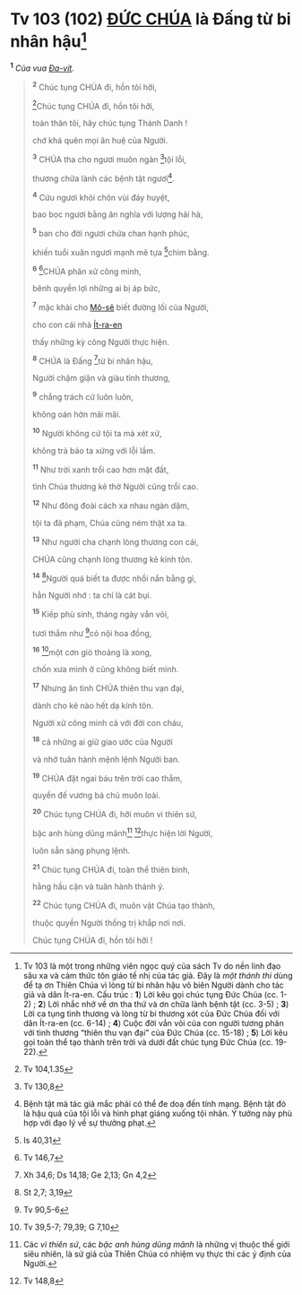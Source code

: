 # Tv 103 (102) [ĐỨC CHÚA]() là Đấng từ bi nhân hậu[^1-86709810-e477-4ebc-8612-74ab84269c3b]

<sup><b>1</b></sup> _Của vua [Đa-vít]()._

> <sup><b>2</b></sup> Chúc tụng CHÚA đi, hồn tôi hỡi,
>
> [^1@-86709810-e477-4ebc-8612-74ab84269c3b]Chúc tụng CHÚA đi, hồn tôi hỡi,
>
> toàn thân tôi, hãy chúc tụng Thánh Danh !
>
> chớ khá quên mọi ân huệ của Người.
>
> <sup><b>3</b></sup> CHÚA tha cho ngươi muôn ngàn [^2@-86709810-e477-4ebc-8612-74ab84269c3b]tội lỗi,
>
> thương chữa lành các bệnh tật ngươi[^2-86709810-e477-4ebc-8612-74ab84269c3b].
>
> <sup><b>4</b></sup> Cứu ngươi khỏi chôn vùi đáy huyệt,
>
> bao bọc ngươi bằng ân nghĩa với lượng hải hà,
>
> <sup><b>5</b></sup> ban cho đời ngươi chứa chan hạnh phúc,
>
> khiến tuổi xuân ngươi mạnh mẽ tựa [^3@-86709810-e477-4ebc-8612-74ab84269c3b]chim bằng.
>
> <sup><b>6</b></sup> [^4@-86709810-e477-4ebc-8612-74ab84269c3b]CHÚA phân xử công minh,
>
> bênh quyền lợi những ai bị áp bức,
>
> <sup><b>7</b></sup> mặc khải cho [Mô-sê]() biết đường lối của Người,
>
> cho con cái nhà [Ít-ra-en]()
>
> thấy những kỳ công Người thực hiện.
>
> <sup><b>8</b></sup> CHÚA là Đấng [^5@-86709810-e477-4ebc-8612-74ab84269c3b]từ bi nhân hậu,
>
> Người chậm giận và giàu tình thương,
>
> <sup><b>9</b></sup> chẳng trách cứ luôn luôn,
>
> không oán hờn mãi mãi.
>
> <sup><b>10</b></sup> Người không cứ tội ta mà xét xử,
>
> không trả báo ta xứng với lỗi lầm.
>
> <sup><b>11</b></sup> Như trời xanh trổi cao hơn mặt đất,
>
> tình Chúa thương kẻ thờ Người cũng trổi cao.
>
> <sup><b>12</b></sup> Như đông đoài cách xa nhau ngàn dặm,
>
> tội ta đã phạm, Chúa cũng ném thật xa ta.
>
> <sup><b>13</b></sup> Như người cha chạnh lòng thương con cái,
>
> CHÚA cũng chạnh lòng thương kẻ kính tôn.
>
> <sup><b>14</b></sup> [^6@-86709810-e477-4ebc-8612-74ab84269c3b]Người quá biết ta được nhồi nắn bằng gì,
>
> hẳn Người nhớ : ta chỉ là cát bụi.
>
> <sup><b>15</b></sup> Kiếp phù sinh, tháng ngày vắn vỏi,
>
> tươi thắm như [^7@-86709810-e477-4ebc-8612-74ab84269c3b]cỏ nội hoa đồng,
>
> <sup><b>16</b></sup> [^8@-86709810-e477-4ebc-8612-74ab84269c3b]một cơn gió thoảng là xong,
>
> chốn xưa mình ở cũng không biết mình.
>
> <sup><b>17</b></sup> Nhưng ân tình CHÚA thiên thu vạn đại,
>
> dành cho kẻ nào hết dạ kính tôn.
>
> Người xử công minh cả với đời con cháu,
>
> <sup><b>18</b></sup> cả những ai giữ giao ước của Người
>
> và nhớ tuân hành mệnh lệnh Người ban.
>
> <sup><b>19</b></sup> CHÚA đặt ngai báu trên trời cao thẳm,
>
> quyền đế vương bá chủ muôn loài.
>
> <sup><b>20</b></sup> Chúc tụng CHÚA đi, hỡi muôn vì thiên sứ,
>
> bậc anh hùng dũng mãnh[^3-86709810-e477-4ebc-8612-74ab84269c3b] [^9@-86709810-e477-4ebc-8612-74ab84269c3b]thực hiện lời Người,
>
> luôn sẵn sàng phụng lệnh.
>
> <sup><b>21</b></sup> Chúc tụng CHÚA đi, toàn thể thiên binh,
>
> hằng hầu cận và tuân hành thánh ý.
>
> <sup><b>22</b></sup> Chúc tụng CHÚA đi, muôn vật Chúa tạo thành,
>
> thuộc quyền Người thống trị khắp nơi nơi.
>
> Chúc tụng CHÚA đi, hồn tôi hỡi !

[^1-86709810-e477-4ebc-8612-74ab84269c3b]: Tv 103 là một trong những viên ngọc quý của sách Tv do nền linh đạo sâu xa và cảm thức tôn giáo tế nhị của tác giả. Đây là _một thánh thi_ dùng để tạ ơn Thiên Chúa vì lòng từ bi nhân hậu vô biên Người dành cho tác giả và dân Ít-ra-en. Cấu trúc : **1**) Lời kêu gọi chúc tụng Đức Chúa (cc. 1-2) ; **2**) Lời nhắc nhở về ơn tha thứ và ơn chữa lành bệnh tật (cc. 3-5) ; **3**) Lời ca tụng tình thương và lòng từ bi thương xót của Đức Chúa đối với dân Ít-ra-en (cc. 6-14) ; **4**) Cuộc đời vắn vỏi của con người tương phản với tình thương “thiên thu vạn đại” của Đức Chúa (cc. 15-18) ; **5**) Lời kêu gọi toàn thể tạo thành trên trời và dưới đất chúc tụng Đức Chúa (cc. 19-22).

[^2-86709810-e477-4ebc-8612-74ab84269c3b]: Bệnh tật mà tác giả mắc phải có thể đe doạ đến tính mạng. Bệnh tật đó là hậu quả của tội lỗi và hình phạt giáng xuống tội nhân. Ý tưởng này phù hợp với đạo lý về sự thưởng phạt.

[^3-86709810-e477-4ebc-8612-74ab84269c3b]: Các _vì thiên sứ_, các _bậc anh hùng dũng mãnh_ là những vị thuộc thế giới siêu nhiên, là sứ giả của Thiên Chúa có nhiệm vụ thực thi các ý định của Người.

[^1@-86709810-e477-4ebc-8612-74ab84269c3b]: Tv 104,1.35

[^2@-86709810-e477-4ebc-8612-74ab84269c3b]: Tv 130,8

[^3@-86709810-e477-4ebc-8612-74ab84269c3b]: Is 40,31

[^4@-86709810-e477-4ebc-8612-74ab84269c3b]: Tv 146,7

[^5@-86709810-e477-4ebc-8612-74ab84269c3b]: Xh 34,6; Ds 14,18; Ge 2,13; Gn 4,2

[^6@-86709810-e477-4ebc-8612-74ab84269c3b]: St 2,7; 3,19

[^7@-86709810-e477-4ebc-8612-74ab84269c3b]: Tv 90,5-6

[^8@-86709810-e477-4ebc-8612-74ab84269c3b]: Tv 39,5-7; 79,39; G 7,10

[^9@-86709810-e477-4ebc-8612-74ab84269c3b]: Tv 148,8
